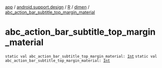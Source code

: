 [app](../../../index.md) / [android.support.design](../../index.md) / [R](../index.md) / [dimen](index.md) / [abc_action_bar_subtitle_top_margin_material](.)

# abc_action_bar_subtitle_top_margin_material

`static val abc_action_bar_subtitle_top_margin_material: `[`Int`](https://kotlinlang.org/api/latest/jvm/stdlib/kotlin/-int/index.html)
`static val abc_action_bar_subtitle_top_margin_material: `[`Int`](https://kotlinlang.org/api/latest/jvm/stdlib/kotlin/-int/index.html)
